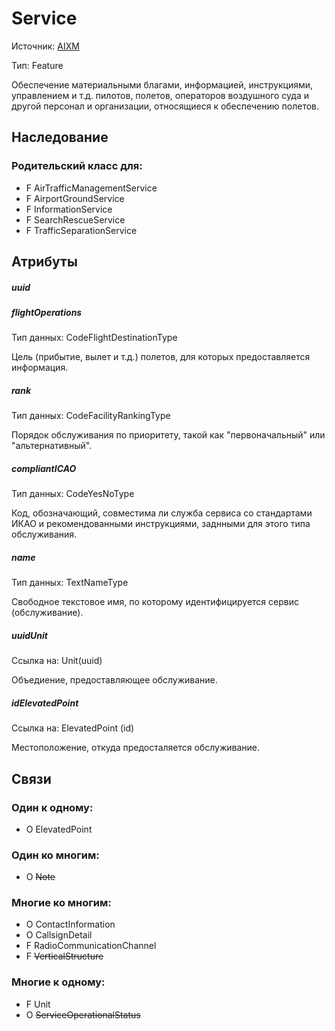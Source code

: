 Service
===============
Источник: [AIXM](https://extranet.eurocontrol.int/http://webprisme.cfmu.eurocontrol.int/aixmwiki_public/bin/view/AIXM/Class_Service)

Тип: Feature

Обеспечение материальными благами, информацией, инструкциями, управлением и т.д. пилотов, полетов, операторов воздушного суда и другой персонал и организации, относящиеся к обеспечению полетов.

## Наследование

### Родительский класс для:

- F AirTrafficManagementService
- F AirportGroundService
- F InformationService
- F SearchRescueService
- F TrafficSeparationService

## Атрибуты

##### uuid

##### flightOperations
Тип данных: CodeFlightDestinationType

Цель (прибытие, вылет и т.д.) полетов, для которых предоставляется информация.

##### rank
Тип данных: CodeFacilityRankingType

Порядок обслуживания по приоритету, такой как "первоначальный" или "альтернативный".

##### compliantICAO
Тип данных: CodeYesNoType

Код, обозначающий, совместима ли служба сервиса со стандартами ИКАО и рекомендованными инструкциями, заднными для этого типа обслуживания.

##### name
Тип данных: TextNameType

Свободное текстовое имя, по которому идентифицируется сервис (обслуживание).

##### uuidUnit
Ссылка на: Unit(uuid)

Объедиение, предоставляющее обслуживание.

##### idElevatedPoint
Ссылка на: ElevatedPoint (id)

Местоположение, откуда предосталяется обслуживание.

## Связи

### Один к одному:

- O ElevatedPoint

### Один ко многим:

- O ~~Note~~

### Многие ко многим:

- O ContactInformation
- O CallsignDetail
- F RadioCommunicationChannel
- F ~~VerticalStructure~~

### Многие к одному:

- F Unit
- O ~~ServiceOperationalStatus~~


